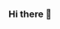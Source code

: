 ### Hi there 👋

<!--
**torrezmo203/torrezmo203** is a ✨ _special_ ✨ repository because its `README.md` (this file) appears on your GitHub profile.

Here are some ideas to get you started:

Olá me chamo Rafael
